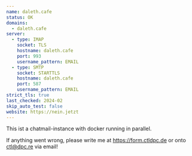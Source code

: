 ```yaml
---
name: daleth.cafe
status: OK
domains: 
  - daleth.cafe
server:
  - type: IMAP
    socket: TLS
    hostname: daleth.cafe
    port: 993
    username_pattern: EMAIL
  - type: SMTP
    socket: STARTTLS
    hostname: daleth.cafe
    port: 587
    username_pattern: EMAIL
strict_tls: true
last_checked: 2024-02
skip_auto_test: false
website: https://nein.jetzt
---
```

This ist a chatmail-instance with docker running in parallel. 

If anything went wrong, please write me at https://form.ctldpc.de or onto ctl@dpc.re via email!
